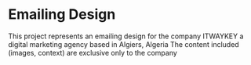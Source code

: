 # Emailing Design
This project represents an emailing design for the company ITWAYKEY a digital marketing agency based in Algiers, Algeria 
The content included (images, context) are exclusive only to the company